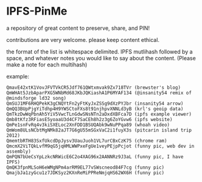 # IPFS-PinMe

a repository of great content to preserve, share, and PIN!

contributions are very welcome. please keep content ethical.


the format of the list is whitespace delimited. IPFS mutlihash followed by a space, and whatever notes you would like to say about the content. (Please make a note for each multihash)

example:


```
QmavE42xtK1VovJFVTVkCR5Jdf761QWtxmvak9Zx718TVr (brewster's blog)
QmWHAt5JzbAparPXG5WNbMd68JKbJQKiashA1P6MYAF134 (@insanity54 remix of @mindsforge ld32 song)
QmSUJ1MF6RHQPekK3gCNQYtFn2yFtKyJxZSSg9dXzPYJbr (insanity54 arrow)
QmQQ3BUpPjgYiTdhp4H9YWSCtoFXs8t91njhpvXNNLd3yB (krl's geoip data)
QmTkzDwWqPbnAh5YiV5VwcTLnGdwSNsNTn2aDxdXBFca7D (ipfs example viewer)
Qmb8tKfz3RFiasE5yoaaU3d4CF7SaCEh8h2z3g6ZoYGvw6 (ipfs website)
QmPe1snFvRq4v3kiSXELoc2XnFDD1BSUQAbk9wNuPPqa89 (whoah video)
QmWom8ULsNCbtMgNMk82aJT7G6gU55mSGxVaC2i1fuyX3s (pitcarin island trip 2012)
QmemtbRTH83SxfUkcdDpJysv3UauJuoh1VL7urCBxCzK75 (chrome ram)
QmcmX2ViTQkLvfM9qG5jqHMLWWPxeFgUe1veyPEjpPcjot (funny pic, web dev in assembly)
QmPQN7bUeCsYpLzkcNRWicE6C2o4XAG96x2AANNRz9J3aL (funny pic, I have IPFS)
QmQK3fpnMLSoH6eWMgNPm4arRM9EL77vSWscneod84F7cg (funny pic)
QmajbJa1zyGcu1z7JDKSyz2KXnReMiPPReNmjqHS62WX6H (funny pic)
```